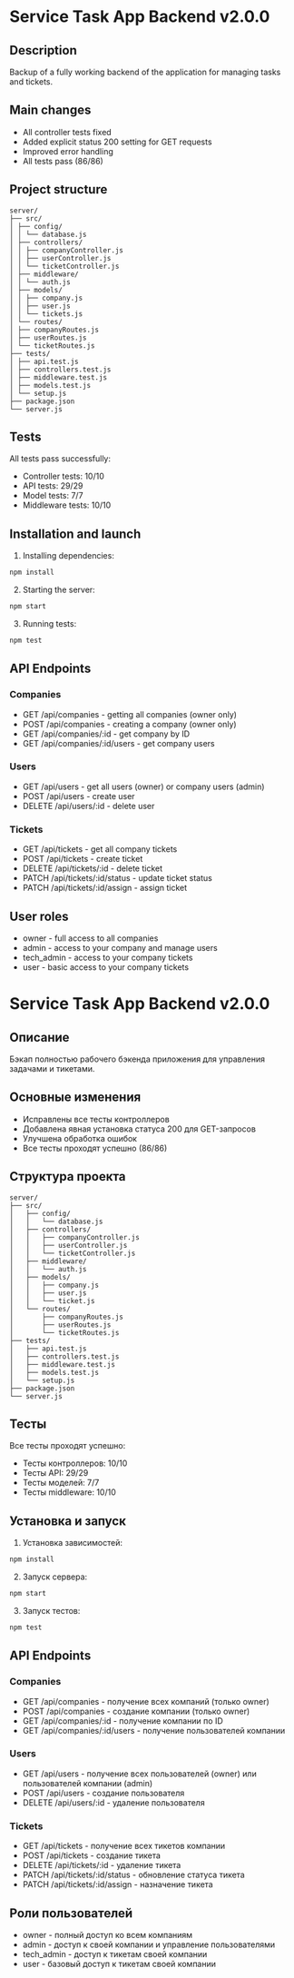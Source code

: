 # Service Task App Backend v2.0.0

## Description
Backup of a fully working backend of the application for managing tasks and tickets.

## Main changes
- All controller tests fixed
- Added explicit status 200 setting for GET requests
- Improved error handling
- All tests pass (86/86)

## Project structure
```
server/
├── src/
│ ├── config/
│ │ └── database.js
│ ├── controllers/
│ │ ├── companyController.js
│ │ ├── userController.js
│ │ └── ticketController.js
│ ├── middleware/
│ │ └── auth.js
│ ├── models/
│ │ ├── company.js
│ │ ├── user.js
│ │ └── tickets.js
│ └── routes/
│ ├── companyRoutes.js
│ ├── userRoutes.js
│ └── ticketRoutes.js
├── tests/
│ ├── api.test.js
│ ├── controllers.test.js
│ ├── middleware.test.js
│ ├── models.test.js
│ └── setup.js
├── package.json
└── server.js
```

## Tests
All tests pass successfully:
- Controller tests: 10/10
- API tests: 29/29
- Model tests: 7/7
- Middleware tests: 10/10

## Installation and launch
1. Installing dependencies:
```bash
npm install
```

2. Starting the server:
```bash
npm start
```

3. Running tests:
```bash
npm test
```

## API Endpoints
### Companies
- GET /api/companies - getting all companies (owner only)
- POST /api/companies - creating a company (owner only)
- GET /api/companies/:id - get company by ID
- GET /api/companies/:id/users - get company users

### Users
- GET /api/users - get all users (owner) or company users (admin)
- POST /api/users - create user
- DELETE /api/users/:id - delete user

### Tickets
- GET /api/tickets - get all company tickets
- POST /api/tickets - create ticket
- ​​DELETE /api/tickets/:id - delete ticket
- ​​PATCH /api/tickets/:id/status - update ticket status
- PATCH /api/tickets/:id/assign - assign ticket

## User roles
- owner - full access to all companies
- admin - access to your company and manage users
- tech_admin - access to your company tickets
- user - basic access to your company tickets



# Service Task App Backend v2.0.0

## Описание
Бэкап полностью рабочего бэкенда приложения для управления задачами и тикетами.

## Основные изменения
- Исправлены все тесты контроллеров
- Добавлена явная установка статуса 200 для GET-запросов
- Улучшена обработка ошибок
- Все тесты проходят успешно (86/86)

## Структура проекта
```
server/
├── src/
│   ├── config/
│   │   └── database.js
│   ├── controllers/
│   │   ├── companyController.js
│   │   ├── userController.js
│   │   └── ticketController.js
│   ├── middleware/
│   │   └── auth.js
│   ├── models/
│   │   ├── company.js
│   │   ├── user.js
│   │   └── ticket.js
│   └── routes/
│       ├── companyRoutes.js
│       ├── userRoutes.js
│       └── ticketRoutes.js
├── tests/
│   ├── api.test.js
│   ├── controllers.test.js
│   ├── middleware.test.js
│   ├── models.test.js
│   └── setup.js
├── package.json
└── server.js
```

## Тесты
Все тесты проходят успешно:
- Тесты контроллеров: 10/10
- Тесты API: 29/29
- Тесты моделей: 7/7
- Тесты middleware: 10/10

## Установка и запуск
1. Установка зависимостей:
```bash
npm install
```

2. Запуск сервера:
```bash
npm start
```

3. Запуск тестов:
```bash
npm test
```

## API Endpoints
### Companies
- GET /api/companies - получение всех компаний (только owner)
- POST /api/companies - создание компании (только owner)
- GET /api/companies/:id - получение компании по ID
- GET /api/companies/:id/users - получение пользователей компании

### Users
- GET /api/users - получение всех пользователей (owner) или пользователей компании (admin)
- POST /api/users - создание пользователя
- DELETE /api/users/:id - удаление пользователя

### Tickets
- GET /api/tickets - получение всех тикетов компании
- POST /api/tickets - создание тикета
- DELETE /api/tickets/:id - удаление тикета
- PATCH /api/tickets/:id/status - обновление статуса тикета
- PATCH /api/tickets/:id/assign - назначение тикета

## Роли пользователей
- owner - полный доступ ко всем компаниям
- admin - доступ к своей компании и управление пользователями
- tech_admin - доступ к тикетам своей компании
- user - базовый доступ к тикетам своей компании 
